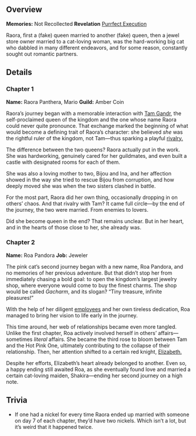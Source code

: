 <!-- title: Raora Panthera -->
<!-- quote: For honour, onwards and upwards!-->
<!-- chapters: -1 -->
<!-- images:  -->
<!-- model: false -->

## Overview

**Memories:** Not Recollected
**Revelation** [Purrfect Execution](#entry:purrfect-execution-entry)

Raora, first a (fake) queen married to another (fake) queen, then a jewel store owner married to a cat-loving woman, was the hard-working big cat who dabbled in many different endeavors, and for some reason, constantly sought out romantic partners.

## Details

### Chapter 1

**Name:** Raora Panthera, Mario
**Guild:** Amber Coin

Raora’s journey began with a memorable interaction with [Tam Gandr](#entry:kronii-entry), the self-proclaimed queen of the kingdom and the one whose name Raora could never quite pronounce. That exchange marked the beginning of what would become a defining trait of Raora’s character: she believed _she_ was the rightful ruler of the kingdom, not Tam—thus sparking a playful [rivalry.](https://www.youtube.com/live/8ybUOw9NhMc?feature=shared&t=13146)

The difference between the two queens? Raora actually put in the work. She was hardworking, genuinely cared for her guildmates, and even built a castle with designated rooms for each of them.

She was also a loving mother to two, Bijou and Ina, and her affection showed in the way she tried to rescue Bijou from corruption, and how deeply moved she was when the two sisters clashed in battle.

For the most part, Raora did her own thing, occasionally dropping in on others’ chaos. And that rivalry with Tam? It came full circle—by the end of the journey, the two were married. From enemies to lovers.

Did she become queen in the end? That remains unclear. But in her heart, and in the hearts of those close to her, she already was.

### Chapter 2

**Name:** Roa Pandora
**Job:** Jeweler

The pink cat’s second journey began with a new name, Roa Pandora, and no memories of her previous adventure. But that didn’t stop her from immediately chasing a bold goal: to open the kingdom’s largest jewelry shop, where everyone would come to buy the finest charms. The shop would be called _Gacharm_, and its slogan? “Tiny treasure, infinite pleasures!”

With the help of her diligent [employees](https://www.youtube.com/live/i54lsw-XjDA?t=692) and her own tireless dedication, Roa managed to bring her vision to life early in the journey.

This time around, her web of relationships became even more tangled. Unlike the first chapter, Roa actively involved herself in others’ affairs—sometimes _literal_ affairs. She became the third rose to bloom between Tam and the Hot Pink One, ultimately contributing to the collapse of their relationship. Then, her attention shifted to a certain red knight, [Elizabeth.](https://www.youtube.com/live/m2OG5auudrQ?si=8Q0YfMORv-AQL_qj&t=11014)

Despite her efforts, Elizabeth’s heart already belonged to another. Even so, a happy ending still awaited Roa, as she eventually found love and married a certain cat-loving maiden, Shakira—ending her second journey on a high note.

## Trivia

- If one had a nickel for every time Raora ended up married with someone on day 7 of each chapter, they’d have two nickels. Which isn’t a lot, but it’s weird that it happened twice.
